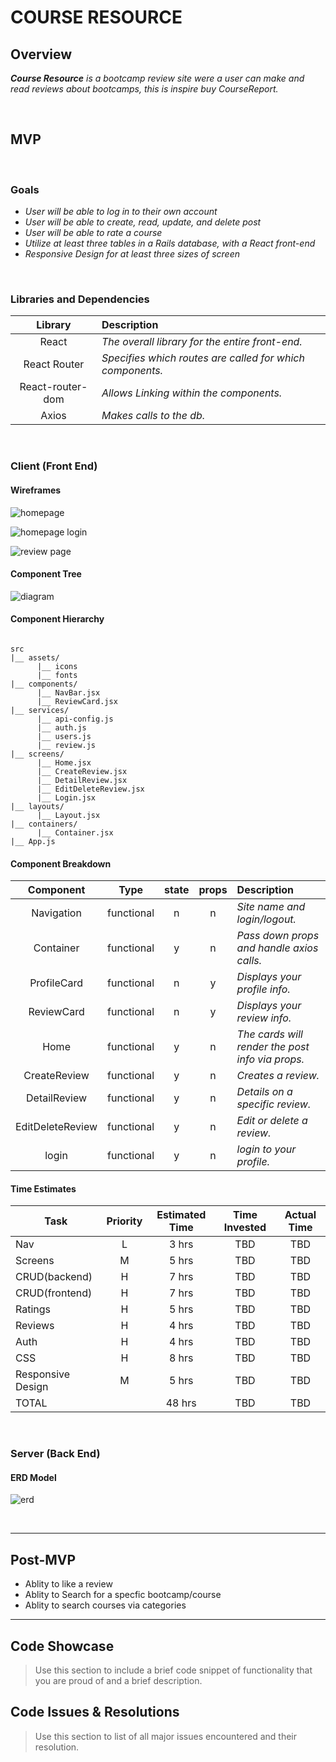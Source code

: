 # COURSE RESOURCE <!-- omit in toc -->

## Overview

_**Course Resource** is a bootcamp review site were a user can make and read reviews about bootcamps, this is inspire buy CourseReport._


<br>

## MVP

<br>

### Goals

- _User will be able to log in to their own account_
- _User will be able to create, read, update, and delete post_
- _User will be able to rate a course_
- _Utilize at least three tables in a Rails database, with a React front-end_
- _Responsive Design for at least three sizes of screen_

<br>

### Libraries and Dependencies


|     Library      | Description                                |
| :--------------: | :----------------------------------------- |
|      React       | _The overall library for the entire front-end._ |
|   React Router   | _Specifies which routes are called for which components._ |
| React-router-dom | _Allows Linking within the components._ |
|      Axios       | _Makes calls to the db._ |


<br>

### Client (Front End)

#### Wireframes

![homepage](https://imgur.com/XhObuaJ.png)

![homepage login](https://imgur.com/PGwCMAP.png)

![review page](https://imgur.com/Ll8eacE.png)

#### Component Tree

![diagram](https://imgur.com/EqAi20z.png)

#### Component Hierarchy

``` structure

src
|__ assets/
      |__ icons
      |__ fonts
|__ components/
      |__ NavBar.jsx
      |__ ReviewCard.jsx
|__ services/
      |__ api-config.js
      |__ auth.js
      |__ users.js
      |__ review.js
|__ screens/
      |__ Home.jsx
      |__ CreateReview.jsx
      |__ DetailReview.jsx
      |__ EditDeleteReview.jsx
      |__ Login.jsx
|__ layouts/
      |__ Layout.jsx
|__ containers/
      |__ Container.jsx
|__ App.js

```

#### Component Breakdown

|  Component   |    Type    | state | props | Description                                                      |
| :----------: | :--------: | :---: | :---: | :--------------------------------------------------------------- |
|    Navigation    | functional |   n   |   n   | _Site name and login/logout._               |
|  Container  | functional |   y   |   n   | _Pass down props and handle axios calls._       |
|   ProfileCard    |   functional    |   n   |   y   | _Displays your profile info._      |
|   ReviewCard    |   functional    |   n   |   y   | _Displays your review info._      |
| Home | functional |   y   |   n   | _The cards will render the post info via props._                 |
|    CreateReview    | functional |   y   |   n   | _Creates a review._ |
|    DetailReview    | functional |   y   |   n   | _Details on a specific review._ |
|    EditDeleteReview    | functional |   y   |   n   | _Edit or delete a review._ |
|    login    | functional |   y   |   n   | _login to your profile._ |

#### Time Estimates

| Task                | Priority | Estimated Time | Time Invested | Actual Time |
| ------------------- | :------: | :------------: | :-----------: | :---------: |
| Nav    |    L     |     3 hrs      |    TBD      |   TBD     |
| Screens |    M     |     5 hrs      |   TBD       |     TBD     |
| CRUD(backend)    |    H     |     7 hrs      |      TBD     |     TBD    |
| CRUD(frontend) |    H     |     7 hrs      |      TBD     |     TBD     |
| Ratings    |    H     |     5 hrs      |      TBD     |     TBD    |
| Reviews |    H     |     4 hrs      |      TBD     |     TBD     |
| Auth    |    H     |     4 hrs      |      TBD     |     TBD    |
| CSS |    H     |     8 hrs      |      TBD     |     TBD     |
| Responsive Design    |    M     |     5 hrs      |      TBD     |     TBD    |
| TOTAL               |          |     48 hrs      |      TBD     |     TBD     |


<br>

### Server (Back End)

#### ERD Model

![erd](https://imgur.com/BeysXBw.png)

<br>

***

## Post-MVP

- Ablity to like a review
- Ablity to Search for a specfic bootcamp/course
- Ablity to search courses via categories 

***

## Code Showcase

> Use this section to include a brief code snippet of functionality that you are proud of and a brief description.

## Code Issues & Resolutions

> Use this section to list of all major issues encountered and their resolution.
